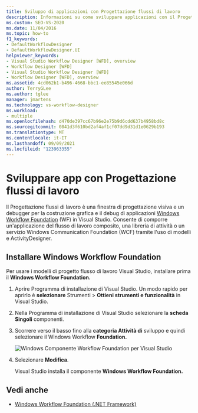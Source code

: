 ```yaml
---
title: Sviluppo di applicazioni con Progettazione flussi di lavoro
description: Informazioni su come sviluppare applicazioni con il Progettazione flussi di lavoro, che è possibile usare per la costruzione grafica e il debug di applicazioni WF in Visual Studio.
ms.custom: SEO-VS-2020
ms.date: 11/04/2016
ms.topic: how-to
f1_keywords:
- DefaultWorkflowDesigner
- DefaultWorkflowDesigner.UI
helpviewer_keywords:
- Visual Studio Workflow Designer [WFD], overview
- Workflow Designer [WFD]
- Visual Studio Workflow Designer [WFD]
- Workflow Designer [WFD], overview
ms.assetid: 4cd062b1-b496-4668-bbc1-ee85545e066d
author: TerryGLee
ms.author: tglee
manager: jmartens
ms.technology: vs-workflow-designer
ms.workload:
- multiple
ms.openlocfilehash: d470de397cc67b96e2e75b9d6cdd637b4958bd8c
ms.sourcegitcommit: 0841d3f610bd2af4af1cf07dd9d31d1e0629b193
ms.translationtype: MT
ms.contentlocale: it-IT
ms.lasthandoff: 09/09/2021
ms.locfileid: "123963355"
---
```

# <a name="develop-apps-with-the-workflow-designer"></a>Sviluppare app con Progettazione flussi di lavoro

Il Progettazione flussi di lavoro è una finestra di progettazione visiva e un debugger per la costruzione grafica e il debug di applicazioni [Windows Workflow Foundation](/dotnet/framework/windows-workflow-foundation/index) (WF) in Visual Studio. Consente di comporre un'applicazione del flusso di lavoro composito, una libreria di attività o un servizio Windows Communication Foundation (WCF) tramite l'uso di modelli e ActivityDesigner.

## <a name="install-windows-workflow-foundation"></a>Installare Windows Workflow Foundation

Per usare i modelli di progetto flusso di lavoro Visual Studio, installare prima il **Windows Workflow Foundation.**

1. Aprire Programma di installazione di Visual Studio. Un modo rapido per aprirlo è **selezionare** Strumenti  >  **Ottieni strumenti e funzionalità** in Visual Studio.

1. Nella Programma di installazione di Visual Studio selezionare la **scheda Singoli** componenti.

1. Scorrere verso il basso fino alla **categoria Attività di** sviluppo e quindi selezionare il Windows Workflow **Foundation.**

   ![Windows Componente Workflow Foundation per Visual Studio](media/windows-workflow-foundation-component.png)

1. Selezionare **Modifica**.

   Visual Studio installa il componente **Windows Workflow Foundation.**

## <a name="see-also"></a>Vedi anche

- [Windows Workflow Foundation (.NET Framework)](/dotnet/framework/windows-workflow-foundation/index)
